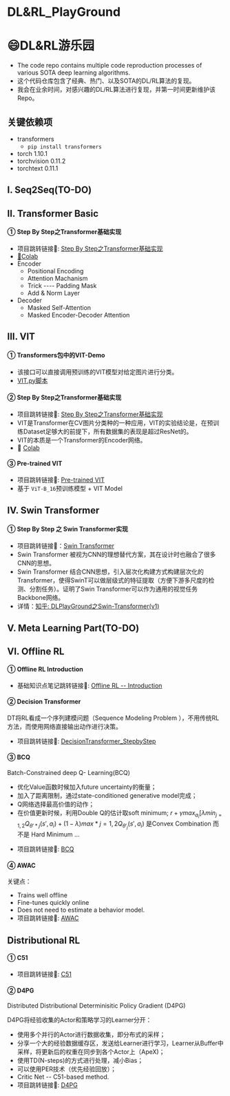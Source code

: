 # DL&RL_PlayGround

# 😄DL&RL游乐园

- The code repo contains multiple code reproduction processes of various SOTA deep learning algorithms.
- 这个代码仓库包含了经典、热门、以及SOTA的DL/RL算法的复现。
- 我会在业余时间，对感兴趣的DL/RL算法进行复现，并第一时间更新维护该Repo。

## 关键依赖项

- transformers
  - `pip install transformers`
- torch  1.10.1
- torchvision                   0.11.2
- torchtext                     0.11.1

## I. Seq2Seq(TO-DO)

## II. Transformer Basic

#### ① Step By Step之Transformer基础实现

- 项目跳转链接🔗: [Step By Step之Transformer基础实现](https://github.com/HzcIrving/DeepLearning_PlayGround/tree/main/TransformerBasic)
- [🚀️Colab](https://github.com/HzcIrving/DeepLearning_PlayGround/blob/main/TransformerBasic/Transformer%E5%9F%BA%E7%A1%80%E5%AE%9E%E7%8E%B0StepByStep.ipynb)
- Encoder
  - Positional Encoding
  - Attention Machanism
  - Trick ---- Padding Mask
  - Add & Norm Layer
- Decoder
  - Masked Self-Attention
  - Masked Encoder-Decoder Attention

## III. VIT

#### ① Transformers包中的VIT-Demo

- 该接口可以直接调用预训练的VIT模型对给定图片进行分类。
- [VIT.py脚本](https://github.com/HzcIrving/DeepLearning_PlayGround/blob/main/VIT/VITDemo/VIT.py)

#### ② Step By Step之Transformer基础实现

- 项目跳转链接🔗: [Step By Step之Transformer基础实现](https://github.com/HzcIrving/DeepLearning_PlayGround/tree/main/VIT/BasicVIT)
- VIT是Transformer在CV图片分类种的一种应用，VIT的实验结论是，在预训练Dataset足够大的前提下，所有数据集的表现是超过ResNet的。
- VIT的本质是一个Transformer的Encoder网络。
- 🚀️ [Colab ](https://colab.research.google.com/drive/1eCH380s0Yrt4DMERH1cQkbDZbK0Dufqt)

#### ③ Pre-trained VIT

- 项目跳转链接🔗: [Pre-trained VIT](https://github.com/HzcIrving/DeepLearning_PlayGround/tree/main/VIT)
- 基于 `ViT-B_16`预训练模型 + VIT Model

## IV. Swin Transformer

#### ① Step By Step 之 Swin Transformer实现

- 项目跳转链接🔗：[Swin Transformer](https://github.com/HzcIrving/DeepLearning_PlayGround/tree/main/Swin-Transformer)
- Swin Transformer 被视为CNN的理想替代方案，其在设计时也融合了很多CNN的思想。
- Swin Transformer 结合CNN思想，引入层次化构建方式构建层次化的Transformer，使得SwinT可以做层级式的特征提取（方便下游多尺度的检测、分割任务）。证明了Swin Transformer可以作为通用的视觉任务Backbone网络。
- 详情：[知乎: DLPlayGround之Swin-Transformer(v1)](https://zhuanlan.zhihu.com/p/467158838)

## V. Meta Learning Part(TO-DO)

## VI. Offline RL

#### ① Offline RL Introduction

- 基础知识点笔记跳转链接🔗: [Offline RL -- Introduction](https://github.com/HzcIrving/DeepLearning_PlayGround/blob/main/Offline%20RL/Introduction/OFFLINE_RL.pdf)

#### ② Decision Transformer

DT将RL看成一个序列建模问题（Sequence Modeling Problem ），不用传统RL方法，而使用网络直接输出动作进行决策。

- 项目跳转链接🔗: [DecisionTransformer_StepbyStep](https://github.com/HzcIrving/DecisionTransformer_StepbyStep)

#### ③ BCQ

Batch-Constrained deep Q- Learning(BCQ)

* 优化Value函数时候加入future uncertainty的衡量；
* 加入了距离限制，通过state-conditioned generative model完成；
* Q网络选择最高价值的动作；
* 在价值更新时候，利用Double Q的估计取soft minimum; $r+\gamma max_{a_i}[\lambda min_{j=1,2}Q_{\theta' *j}(s',a_i)+(1-\lambda)max* {j=1,2}Q_{\theta'_j}(s',a_i)$ 是Convex Combination 而不是 Hard Minimum ...

- 项目跳转链接🔗: [BCQ](https://github.com/HzcIrving/DLRL-PlayGround/tree/main/Offline%20RL/BCQ)

#### ④ AWAC 

关键点：

- Trains well offline
- Fine-tunes quickly online
- Does not need to estimate a behavior model.
- 项目跳转链接🔗: [AWAC](https://github.com/HzcIrving/DLRL-PlayGround/tree/main/Offline%20RL/AWAC)

## Distributional RL

#### ① C51

- 项目跳转链接🔗: [C51](https://github.com/HzcIrving/DLRL-PlayGround/tree/main/Distributional%20RL/C51)

#### ② D4PG

Distributed Distributional Determinisitic Policy Gradient (D4PG)

D4PG将经验收集的Actor和策略学习的Learner分开：

* 使用多个并行的Actor进行数据收集，即分布式的采样；
* 分享一个大的经验数据缓存区，发送给Learner进行学习，Learner从Buffer中采样，将更新后的权重在同步到各个Actor上（ApeX)；
* 使用TD(N-steps)的方式进行处理，减小Bias；
* 可以使用PER技术（优先经验回放）；
* Critic Net -- C51-based method.
* 项目跳转链接🔗: [D4PG](https://github.com/HzcIrving/DLRL-PlayGround/tree/main/Distributional%20RL/D4PG/)

